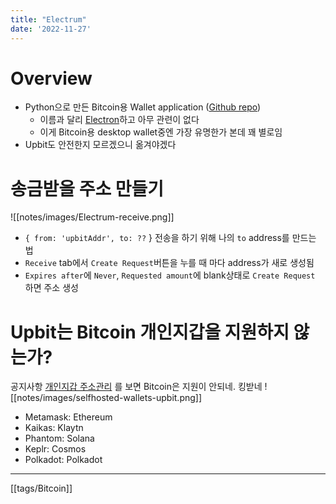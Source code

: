 ```yaml
---
title: "Electrum"
date: '2022-11-27'
---
```

# Overview
- Python으로 만든 Bitcoin용 Wallet application ([Github repo](https://github.com/spesmilo/electrum))
	- 이름과 달리 [Electron](https://www.electronjs.org/)하고 아무 관련이 없다
	- 이게 Bitcoin용 desktop wallet중엔 가장 유명한가 본데 꽤 별로임
- Upbit도 안전한지 모르겠으니 옮겨야겠다

# 송금받을 주소 만들기
![[notes/images/Electrum-receive.png]]
- `{ from: 'upbitAddr', to: ??` } 전송을 하기 위해 나의 `to` address를 만드는 법
- `Receive` tab에서 `Create Request`버튼을 누를 때 마다 address가 새로 생성됨
- `Expires after`에 `Never`, `Requested amount`에 blank상태로 `Create Request` 하면 주소 생성
# Upbit는 Bitcoin 개인지갑을 지원하지 않는가?

공지사항 [개인지갑 주소관리](https://upbit.com/mypage/customer_info/personal_wallet) 를 보면 Bitcoin은 지원이 안되네. 킹받네
![[notes/images/selfhosted-wallets-upbit.png]]
- Metamask: Ethereum
- Kaikas: Klaytn
- Phantom: Solana
- Keplr: Cosmos
- Polkadot: Polkadot

---
[[tags/Bitcoin]]